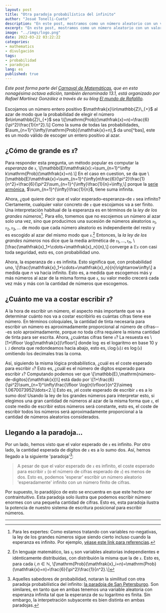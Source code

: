 ```yaml
---
layout: post
title: "Otra paradoja probabilística del infinito"
author: "Josué Tonelli-Cueto"
description: "En este post, mostramos como un número aleatorio con un valor esperado infinito tiene una cantidad esperada de cifras finita."
excerpt: "En este post, mostramos como un número aleatorio con un valor esperado infinito tiene una cantidad esperada de cifras finita."
image: "../imgs/logo.png"
date: 2022-03-22 03:22:22
categories:
- mathematics
- divulgación
tags:
- probabilidad
- paradojas
lang: es
published: true
---
```


<div class="jumbotron abstract" style="font-style: italic;">
Este post forma parte del <a href="https://carnavaldematematicas.wordpress.com/">Carnaval de Matemáticas</a>, que en esta nonagésima octava edición, también denominada 13.1, está organizado por Rafael Martínez González a través de su blog <a href="https://elmundoderafalillo.blogspot.com/">El mundo de Rafalillo</a>.
</div>
<br/>
Escojamos un número entero positivo $\mathfrak{x}\in\mathbb{Z}\_{+}$
 al azar de modo que la probabilidad de elegir el número $n\in\mathbb{Z}\_{+}$ sea
\\[\mathrm{Prob}(\mathfrak{x}=n)=\frac{6}{\pi^2}\frac{1}{n^2}.\\]
Como la suma de todas las probabilidades, $\sum_{n=1}^{\infty}\mathrm{Prob}(\mathfrak{x}=n),$ da uno[^bas], este es un modo válido de escoger un entero positivo al azar.

[^bas]: Esto se debe al [llamado *problema de Basilea* resuelto por Euler](https://es.wikipedia.org/wiki/Problema_de_Basilea).

## ¿Cómo de grande es $\mathfrak{x}$?

Para responder esta pregunta, un método popular es computar la *esperanza* de $\mathfrak{x},$
\\[\mathbb{E}\mathfrak{x}:=\sum_{n=1}^\infty k\mathrm{Prob}(\mathfrak{x}=n).\\]
En el caso en cuestion, se da que
\\[\mathbb{E}\mathfrak{x}=\sum_{n=1}^{\infty}n\frac{6}{\pi^2}\frac{1}{n^2}=\frac{6}{\pi^2}\sum_{n=1}^{\infty}\frac{1}{n}=\infty,\\]
porque la [serie armónica](https://es.wikipedia.org/wiki/Serie_arm%C3%B3nica_(matem%C3%A1tica)), $\sum_{n=1}^{\infty}\frac{1}{n}$, tiene suma infinita.

Ahora, ¿qué quiere decir que el valor esperado–esperanza–de $\mathfrak{x}$ sea infinito? Ciertamente, cualquier valor concreto de $\mathfrak{x}$ que escojamos va a ser finito. Una interpretación habitual de la esperanza es en términos de la *ley de los grandes números*[^lgn]. Para ello, tomemos que no escojemos un número al azar solo una vez, sino que producimos una sucesión de números aleatorios $\mathfrak{x}_1,\mathfrak{x}_2,\mathfrak{x}_3,\ldots$ de modo que cada número aleatorio es independiente del resto y es escogido al azar del mismo modo que $\mathfrak{x}.$[^lm] Entonces, la *la ley de los grandes números* nos dice que la media aritmética de $\mathfrak{x}_1,\ldots,\mathfrak{x}_n,$
\\[\frac{\mathfrak{x}_1+\cdots+\mathfrak{x}_n}{n},\\]
converge a $\mathbb{E}\mathfrak{x}$ con casi toda seguridad, esto es, con probabilidad uno.

[^lm]: En lenguaje matemático, las $\mathfrak{x}_i$ son variables aleatorias independientes e idénticamente distribuidas, con distribuión la misma que la de $\mathfrak{x}$. Esto es, para cada $i,n\in\mathbb{N},$
       \\[\mathrm{Prob}(\mathfrak{x}_i=n)=\mathrm{Prob}(\mathfrak{x}=n)=\frac{6}{\pi^2}\frac{1}{n^2}.\\]

[^lgn]: Para les expertes: Como estamos tratando con variables no-negativas, la ley de los grandes números sigue siendo cierto incluso cuando la esperanza es infinito. Por ejemplo, [véase este link para referencias](https://math.stackexchange.com/q/1644218/15330).

Ahora, la esperanza de $\mathfrak{x}$ es infinita. Esto significa que, con probabilidad uno,
\\[\frac{\mathfrak{x}_1+\cdots+\mathfrak{x}_n}{n}\rightarrow\infty\\]
a medida que $n$ va hacia infinito. Esto es, a medida que escogemos más y más números al azar de la misma forma que $\mathfrak{x}$, su valor medio crecerá cada vez más y más con la cantidad de números que escogemos.

## ¿Cuánto me va a costar escribir $\mathfrak{x}$?

A la hora de escribir un número, el aspecto más importante que va a determinar cuánto nos va a costar escribirlo es cuántas cifras tiene ese número. En términos coloquiales, la cantidad de tinta necesaria para escribir un número es aproximadamente proporcional al número de cifras---es solo aproximadamente, porque no toda cifra requiere la misma cantidad de tinta para ser escrita. Ahora, ¿cuántas cifras tiene $\mathfrak{x}?$ La resuesta es
\\[1+\lfloor \log(\mathfrak{x})\rfloor\\]
donde $\log$ es el logaritmo en base 10 y $\lfloor~\rfloor$ denota que redondeamos hacia abajo, esto es, $\lfloor \log(\mathfrak{x})\rfloor$ es $\log(\mathfrak{x})$ omitiendo los decimales tras la coma.

Así, siguiendo la misma lógica probabilística, ¿cuál es el coste esperado para escribir $\mathfrak{x}$? Esto es, ¿cuál es el número de digitos esperado para escribir $\mathfrak{x}$? Computando podemos ver que
\\[\mathbb{E}\,\mathrm{número-de-digitos}(\mathfrak{x})\\]
está dado por
\\[1+\frac{6}{\pi^2}\sum_{n=1}^\infty\frac{\lfloor \log(n)\rfloor}{n^2}\simeq 1.0670073952\ldots<2.\\]
Esto es, ¡el coste esperado de escribir $\mathfrak{x}$ es a lo sumo dos! Usando la ley de los grandes números para interpretar esto, si elegimos una gran cantidad de números al azar de la misma forma que $\mathfrak{x}$, el coste medio de escribir estos números será constante, esto es, el coste de escribir todos los números será aproximadamente proporcional a la cantidad de números aleatorios considerados.

## Llegando a la paradoja...

Por un lado, hemos visto que el valor esperado de $\mathfrak{x}$ es infinito. Por otro lado, la cantidad esperada de dígitos de $\mathfrak{x}$ es a lo sumo dos. Así, hemos llegado a la siguiente 'paradoja'[^petersburgo]:
> A pesar de que el valor esperado de $\mathfrak{x}$ es infinito, el coste esperado para escribir $\mathfrak{x}$ (o el número de cifras esperado de $\mathfrak{x}$) es menos de dos. Esto es, podemos 'esperar' escribir un número aleatorio 'esperadamente' infinito con un número finito de cifras.

Por supuesto, lo paradójico de esto se encuentra en que este hecho ser contraintuitivo. Esta paradoja solo ilustra que podemos escribir número enormes con una pequeña cantidad de cifras. Esto es, esta paradoja ilustra la potencia de nuestro sistema de escritura posicional para escribir números.

[^petersburgo]: Aquelles sabedores de probabilidad, notaran la similitud con otra paradoja probabilística del infinito: [la paradoja de San Petersburgo](https://es.wikipedia.org/wiki/Paradoja_de_San_Petersburgo). Son similares, en tanto que en ambas tenemos una variable aleatoria con esperanza infinita tal que la esperanza de su logaritmo es finita. Sin embargo, la interpetración subyacente es bien distinta en ambas paradojas.

***
<!-- Para facilitar la tarea de recopilar las entradas participantes, os recomiendo que, una vez que hayáis publicado vuestra aportación, me lo notifiquéis por al menos uno de los siguientes medios:
-Publicando un comentario en esta misma entrada con un enlace a tu aportación.
-A través de Twitter con un tweet que incluya el enlace a tu entrada y el hashtag #CarnaMat13_1, y que haga mención a mi cuenta (@Rafalillo86) y a la del Carnaval de Matemáticas (@CarnaMat).-->
